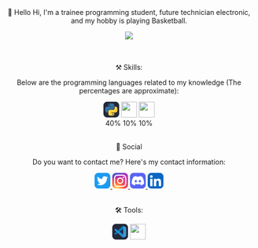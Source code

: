<div align="center">
   👋 Hello
  Hi, I'm a trainee programming student, future technician electronic, and my hobby is playing Basketball.
   
  ![](https://i.pinimg.com/originals/1e/a6/66/1ea66601f1ee09b578c40feee6ecd953.gif)
  
</div>

<div align="center">
   ‎ 
   
  ⚒️ Skills:
  
  Below are the programming languages related to my knowledge (The percentages are approximate):
   
  <img src="https://github.com/tandpfun/skill-icons/raw/main/icons/Python-Dark.svg" width="32" height="32">
  <img src="https://cdn.jsdelivr.net/gh/devicons/devicon/icons/csharp/csharp-original.svg" width="32" height="32">
  <img src="https://cdn.jsdelivr.net/gh/devicons/devicon/icons/cplusplus/cplusplus-original.svg" width="32" height="32">
</div>
<div align="center">
  40% 10% 10%
</div>

<div align="center">
   ‎ 
   
  📲 Social
   
  Do you want to contact me? Here's my contact information:
  
  <a href="https://twitter.com/0_o__sami__o_0">
    <img src="https://github.com/tandpfun/skill-icons/raw/main/icons/Twitter.svg" width="32" height="32">
  </a>

  <a href="https://instagram.com/0_o__sami__o_0?igshid=MzNlNGNkZWQ4Mg==">
    <img src="https://github.com/tandpfun/skill-icons/raw/main/icons/Instagram.svg" width="32" height="32">
  </a>

  <a href="https://discord.gg/YBa4PP7M">
    <img src="https://github.com/tandpfun/skill-icons/raw/main/icons/Discord.svg" width="32" height="32">
  </a>

  <a href="https://www.linkedin.com/in/aldo-samuel-vladimir-q-03a48327a">
    <img src="https://github.com/tandpfun/skill-icons/raw/main/icons/LinkedIn.svg" width="32" height="32">
  </a>
</div>

<div align="center">
   ‎ 
   
  🛠 Tools:
   
  <img src="https://github.com/tandpfun/skill-icons/raw/main/icons/VSCode-Dark.svg" width="32" height="32">
  <img src="https://cdn.jsdelivr.net/gh/devicons/devicon/icons/godot/godot-original.svg" width="32" height="32">
</div>

<div align="center">
